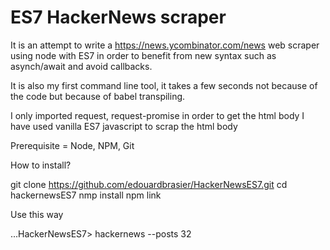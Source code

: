 # ES7 HackerNews scraper

It is an attempt to write a https://news.ycombinator.com/news web scraper using node with ES7
in order to benefit from new syntax such as asynch/await and avoid callbacks.

It is also my first command line tool, it takes a few seconds not because of the code but because of babel transpiling.

I only imported request, request-promise in order to get the html body
I have used vanilla ES7 javascript to scrap the html body

Prerequisite = Node, NPM, Git

How to install?

git clone https://github.com/edouardbrasier/HackerNewsES7.git
cd hackernewsES7
nmp install
npm link

Use this way

 ...HackerNewsES7> hackernews --posts 32
